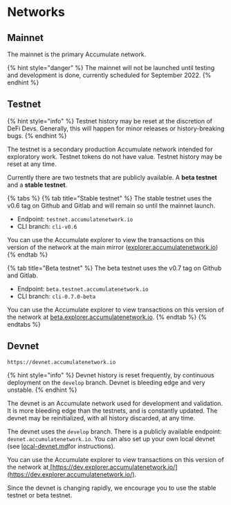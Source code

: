 # Networks

## Mainnet

The mainnet is the primary Accumulate network.

{% hint style="danger" %}
The mainnet will not be launched until testing and development is done, currently scheduled for September 2022.
{% endhint %}

## Testnet

{% hint style="info" %}
Testnet history may be reset at the discretion of DeFi Devs. Generally, this will happen for minor releases or history-breaking bugs.
{% endhint %}

The testnet is a secondary production Accumulate network intended for exploratory work. Testnet tokens do not have value. Testnet history may be reset at any time.

Currently there are two testnets that are publicly available. A **beta testnet** and a **stable testnet**.

{% tabs %}
{% tab title="Stable testnet" %}
The stable testnet uses the v0.6 tag on Github and Gitlab and will remain so until the mainnet launch.

* Endpoint: `testnet.accumulatenetwork.io`
* CLI branch: `cli-v0.6`

You can use the Accumulate explorer to view the transactions on this version of the network at the main mirror ([explorer.accumulatenetwork.io](https://explorer.accumulatenetwork.io))
{% endtab %}

{% tab title="Beta testnet" %}
The beta testnet uses the v0.7 tag on Github and Gitlab.

* Endpoint: `beta.testnet.accumulatenetwork.io`
* CLI branch: `cli-0.7.0-beta`

You can use the Accumulate explorer to view transactions on this version of the network at [beta.explorer.accumulatenetwork.io](https://beta.explorer.accumulatenetwork.io).
{% endtab %}
{% endtabs %}

## Devnet

`https://devnet.accumulatenetwork.io`

{% hint style="info" %}
Devnet history is reset frequently, by continuous deployment on the `develop` branch. Devnet is bleeding edge and very unstable.
{% endhint %}

The devnet is an Accumulate network used for development and validation. It is more bleeding edge than the testnets, and is constantly updated. The devnet may be reinitialized, with all history discarded, at any time.

The devnet uses the `develop` branch. There is a publicly available endpoint: `devnet.accumulatenetwork.io`. You can also set up your own local devnet (see [local-devnet.md](../setup/local-devnet.md "mention")for instructions).

You can use the Accumulate explorer to view transactions on this version of the network at[ ](https://dev.explorer.accumulatenetwork.io/)[https://dev.explorer.accumulatenetwork.io/](https://dev.explorer.accumulatenetwork.io/).

Since the devnet is changing rapidly, we encourage you to use the stable testnet or beta testnet.
